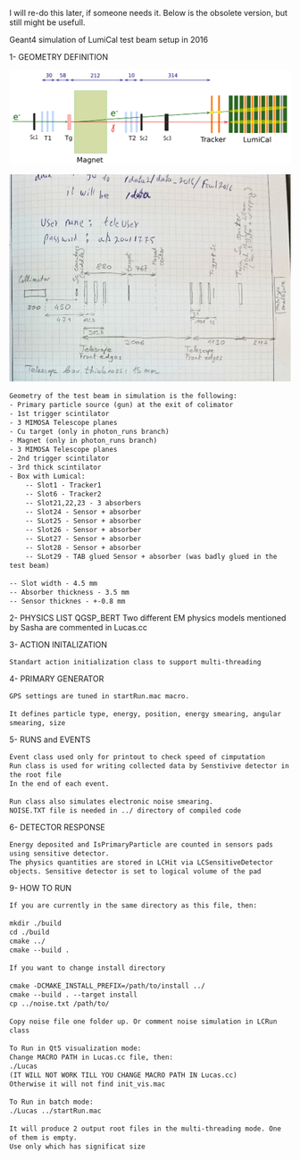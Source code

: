 I will re-do this later, if someone needs it. Below is the obsolete version, but still might be usefull.



Geant4 simulation of LumiCal test beam setup in 2016

1- GEOMETRY DEFINITION
 
![Test beam setup scheme](https://github.com/FoxWise/LUCAS/blob/master/TB2016setup.png)

![Test beam setup proportions](https://github.com/FoxWise/LUCAS/blob/master/TB2016setup_2.png)

    Geometry of the test beam in simulation is the following:
    - Primary particle source (gun) at the exit of colimator
    - 1st trigger scintilator
    - 3 MIMOSA Telescope planes
    - Cu target (only in photon_runs branch)
    - Magnet (only in photon_runs branch)
    - 3 MIMOSA Telescope planes
    - 2nd trigger scintilator
    - 3rd thick scintilator
    - Box with Lumical:
        -- Slot1 - Tracker1
        -- Slot6 - Tracker2
 	    -- Slot21,22,23 - 3 absorbers
        -- Slot24 - Sensor + absorber
        -- SLot25 - Sensor + absorber
        -- Slot26 - Sensor + absorber
        -- SLot27 - Sensor + absorber
        -- Slot28 - Sensor + absorber
        -- SLot29 - TAB glued Sensor + absorber (was badly glued in the test beam)

    -- Slot width - 4.5 mm
    -- Absorber thickness - 3.5 mm
    -- Sensor thicknes - +-0.8 mm

2- PHYSICS LIST
    QGSP_BERT
    Two different EM physics models mentioned by Sasha are commented in Lucas.cc
  
3- ACTION INITALIZATION

    Standart action initialization class to support multi-threading

4- PRIMARY GENERATOR

    GPS settings are tuned in startRun.mac macro.

    It defines particle type, energy, position, energy smearing, angular smearing, size 
 
5- RUNS and EVENTS

    Event class used only for printout to check speed of cimputation
    Run class is used for writing collected data by Senstivive detector in the root file
    In the end of each event.

    Run class also simulates electronic noise smearing.
    NOISE.TXT file is needed in ../ directory of compiled code
   
6- DETECTOR RESPONSE
      
    Energy deposited and IsPrimaryParticle are counted in sensors pads
    using sensitive detector.
    The physics quantities are stored in LCHit via LCSensitiveDetector
    objects. Sensitive detector is set to logical volume of the pad
  
9- HOW TO RUN
     
    If you are currently in the same directory as this file, then:

    mkdir ./build
    cd ./build
    cmake ../
    cmake --build .

    If you want to change install directory

    cmake -DCMAKE_INSTALL_PREFIX=/path/to/install ../
    cmake --build . --target install
    cp ../noise.txt /path/to/

    Copy noise file one folder up. Or comment noise simulation in LCRun class

    To Run in Qt5 visualization mode:
    Change MACRO PATH in Lucas.cc file, then:
    ./Lucas
    (IT WILL NOT WORK TILL YOU CHANGE MACRO PATH IN Lucas.cc)
    Otherwise it will not find init_vis.mac

    To Run in batch mode:
    ./Lucas ../startRun.mac

    It will produce 2 output root files in the multi-threading mode. One of them is empty.
    Use only which has significat size
